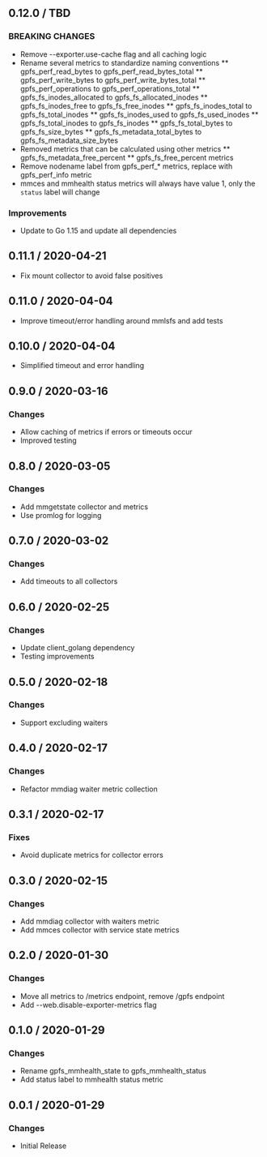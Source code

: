 ## 0.12.0 / TBD

### BREAKING CHANGES

* Remove --exporter.use-cache flag and all caching logic
* Rename several metrics to standardize naming conventions
** gpfs_perf_read_bytes to gpfs_perf_read_bytes_total
** gpfs_perf_write_bytes to gpfs_perf_write_bytes_total
** gpfs_perf_operations to gpfs_perf_operations_total
** gpfs_fs_inodes_allocated to gpfs_fs_allocated_inodes
** gpfs_fs_inodes_free to gpfs_fs_free_inodes
** gpfs_fs_inodes_total to gpfs_fs_total_inodes
** gpfs_fs_inodes_used to gpfs_fs_used_inodes
** gpfs_fs_total_inodes to gpfs_fs_inodes
** gpfs_fs_total_bytes to gpfs_fs_size_bytes
** gpfs_fs_metadata_total_bytes to gpfs_fs_metadata_size_bytes
* Removed metrics that can be calculated using other metrics
** gpfs_fs_metadata_free_percent
** gpfs_fs_free_percent metrics
* Remove nodename label from gpfs_perf_* metrics, replace with gpfs_perf_info metric
* mmces and mmhealth status metrics will always have value 1, only the `status` label will change

### Improvements

* Update to Go 1.15 and update all dependencies

## 0.11.1 / 2020-04-21

* Fix mount collector to avoid false positives

## 0.11.0 / 2020-04-04

* Improve timeout/error handling around mmlsfs and add tests

## 0.10.0 / 2020-04-04

* Simplified timeout and error handling

## 0.9.0 / 2020-03-16

### Changes

* Allow caching of metrics if errors or timeouts occur
* Improved testing

## 0.8.0 / 2020-03-05

### Changes

* Add mmgetstate collector and metrics
* Use promlog for logging

## 0.7.0 / 2020-03-02

### Changes

* Add timeouts to all collectors

## 0.6.0 / 2020-02-25

### Changes

* Update client_golang dependency
* Testing improvements

## 0.5.0 / 2020-02-18

### Changes

* Support excluding waiters

## 0.4.0 / 2020-02-17

### Changes

* Refactor mmdiag waiter metric collection

## 0.3.1 / 2020-02-17

### Fixes

* Avoid duplicate metrics for collector errors

## 0.3.0 / 2020-02-15

### Changes

* Add mmdiag collector with waiters metric
* Add mmces collector with service state metrics

## 0.2.0 / 2020-01-30

### Changes

* Move all metrics to /metrics endpoint, remove /gpfs endpoint
* Add --web.disable-exporter-metrics flag

## 0.1.0 / 2020-01-29

### Changes

* Rename gpfs_mmhealth_state to gpfs_mmhealth_status
* Add status label to mmhealth status metric

## 0.0.1 / 2020-01-29

### Changes

* Initial Release

